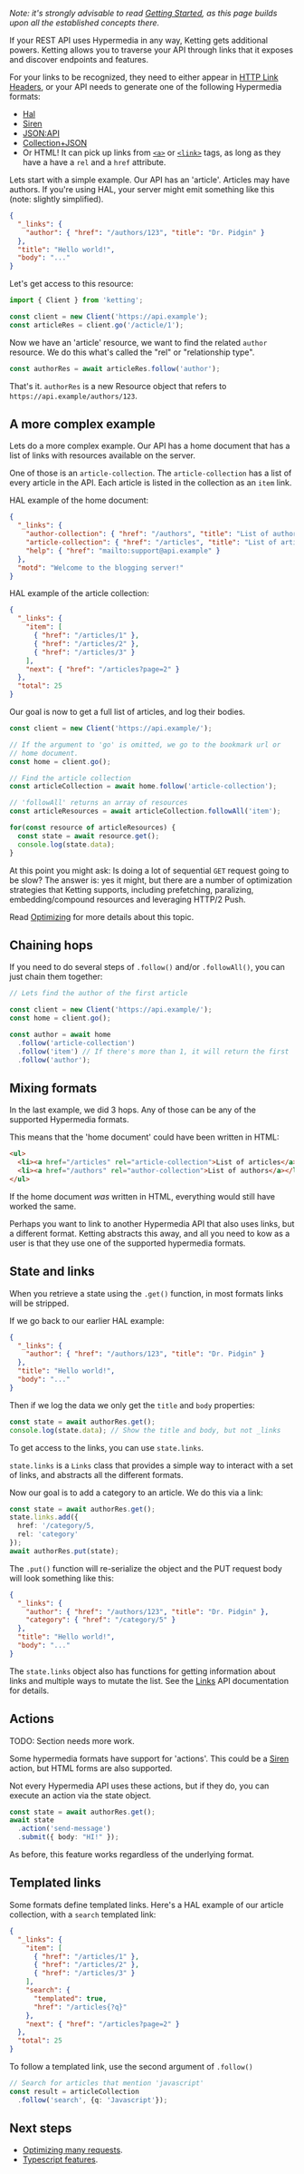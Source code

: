 *Note: it's strongly advisable to read [Getting Started](Getting-Started),
as this page builds upon all the established concepts there.*

If your REST API uses Hypermedia in any way, Ketting gets additional
powers. Ketting allows you to traverse your API through links that
it exposes and discover endpoints and features.

For your links to be recognized, they need to either appear in
[HTTP Link Headers][weblinking], or your API needs to generate one
of the following Hypermedia formats:

* [Hal][hal]
* [Siren][siren]
* [JSON:API][jsonapi]
* [Collection+JSON][cj]
* Or HTML! It can pick up links from [`<a>`][html-a] or [`<link>`][html-link]
  tags, as long as they have a have a `rel` and a `href` attribute.

Lets start with a simple example. Our API has an 'article'. Articles
may have authors. If you're using HAL, your server might emit something
like this (note: slightly simplified).

```json
{
  "_links": {
    "author": { "href": "/authors/123", "title": "Dr. Pidgin" }
  },
  "title": "Hello world!",
  "body": "..."
}
```

Let's get access to this resource:

```typescript
import { Client } from 'ketting';

const client = new Client('https://api.example');
const articleRes = client.go('/acticle/1');
```

Now we have an 'article' resource, we want to find the related `author`
resource. We do this what's called the "rel" or "relationship type".

```typescript
const authorRes = await articleRes.follow('author');
```

That's it. `authorRes` is a new Resource object that refers to
`https://api.example/authors/123`.


A more complex example
----------------------

Lets do a more complex example. Our API has a home document that has
a list of links with resources available on the server.

One of those is an `article-collection`. The `article-collection` has
a list of every article in the API. Each article is listed in the collection
as an `item` link.

HAL example of the home document:

```json
{
  "_links": {
    "author-collection": { "href": "/authors", "title": "List of authors" },
    "article-collection": { "href": "/articles", "title": "List of articles" },
    "help": { "href": "mailto:support@api.example" }
  },
  "motd": "Welcome to the blogging server!"
}
```

HAL example of the article collection:

```json
{
  "_links": {
    "item": [
      { "href": "/articles/1" },
      { "href": "/articles/2" },
      { "href": "/articles/3" }
    ],
    "next": { "href": "/articles?page=2" }
  },
  "total": 25
}
```

Our goal is now to get a full list of articles, and log their bodies.

```typescript
const client = new Client('https://api.example/');

// If the argument to 'go' is omitted, we go to the bookmark url or
// home document.
const home = client.go();

// Find the article collection
const articleCollection = await home.follow('article-collection');

// 'followAll' returns an array of resources
const articleResources = await articleCollection.followAll('item');

for(const resource of articleResources) {
  const state = await resource.get();
  console.log(state.data);
}
```

At this point you might ask: Is doing a lot of sequential `GET` request
going to be slow? The answer is: yes it might, but there are a number of
optimization strategies that Ketting supports, including prefetching,
paralizing, embedding/compound resources and leveraging HTTP/2 Push.

Read [Optimizing](Optimizing) for more details about this topic.

Chaining hops
-------------

If you need to do several steps of `.follow()` and/or `.followAll()`, you can
just chain them together:

```typescript
// Lets find the author of the first article

const client = new Client('https://api.example/');
const home = client.go();

const author = await home
  .follow('article-collection')
  .follow('item') // If there's more than 1, it will return the first
  .follow('author');
```

Mixing formats
--------------

In the last example, we did 3 hops. Any of those can be any of the
supported Hypermedia formats.

This means that the 'home document' could have been written in HTML:

```html
<ul>
  <li><a href="/articles" rel="article-collection">List of articles</a></li>
  <li><a href="/authors" rel="author-collection">List of authors</a></li>
</ul>
```

If the home document _was_ written in HTML, everything would still have worked
the same.

Perhaps you want to link to another Hypermedia API that also uses links, but
a different format. Ketting abstracts this away, and all you need to kow as a
user is that they use one of the supported hypermedia formats.

State and links
---------------

When you retrieve a state using the `.get()` function, in most formats links
will be stripped.

If we go back to our earlier HAL example:

```json
{
  "_links": {
    "author": { "href": "/authors/123", "title": "Dr. Pidgin" }
  },
  "title": "Hello world!",
  "body": "..."
}
```

Then if we log the data we only get the `title` and `body` properties:

```typescript
const state = await authorRes.get();
console.log(state.data); // Show the title and body, but not _links
```

To get access to the links, you can use `state.links`.

`state.links` is a `Links` class that provides a simple way to interact with
a set of links, and abstracts all the different formats.

Now our goal is to add a category to an article. We do this via a link:

```typescript
const state = await authorRes.get();
state.links.add({
  href: '/category/5,
  rel: 'category'
});
await authorRes.put(state);
```

The `.put()` function will re-serialize the object and the PUT request
body will look something like this:

```json
{
  "_links": {
    "author": { "href": "/authors/123", "title": "Dr. Pidgin" },
    "category": { "href": "/category/5" }
  },
  "title": "Hello world!",
  "body": "..."
}
```

The `state.links` object also has functions for getting information about
links and multiple ways to mutate the list. See the [Links](Links) API
documentation for details.

Actions
-------

TODO: Section needs more work.

Some hypermedia formats have support for 'actions'. This could be a
[Siren][siren] action, but HTML forms are also supported.

Not every Hypermedia API uses these actions, but if they do, you can
execute an action via the state object.

```typescript
const state = await authorRes.get();
await state
  .action('send-message')
  .submit({ body: "HI!" });
```

As before, this feature works regardless of the underlying format.

Templated links
---------------

Some formats define templated links. Here's a HAL example of our
article collection, with a `search` templated link:

```json
{
  "_links": {
    "item": [
      { "href": "/articles/1" },
      { "href": "/articles/2" },
      { "href": "/articles/3" }
    ],
    "search": {
      "templated": true,
      "href": "/articles{?q}"
    },
    "next": { "href": "/articles?page=2" }
  },
  "total": 25
}
```

To follow a templated link, use the second argument of `.follow()`

```typescript
// Search for articles that mention 'javascript'
const result = articleCollection
  .follow('search', {q: 'Javascript'});
```

Next steps
----------

* [Optimizing many requests](Optimizing).
* [Typescript features](Typescript-Features).

[weblinking]: https://tools.ietf.org/html/rfc8288
[html-a]: https://developer.mozilla.org/en-US/docs/Web/HTML/Element/a
[html-link]: https://developer.mozilla.org/en-US/docs/Web/HTML/Element/link
[hal]: https://tools.ietf.org/html/draft-kelly-json-hal-00
[siren]: https://github.com/kevinswiber/siren
[jsonapi]: https://jsonapi.org/
[weblinking]: https://tools.ietf.org/html/rfc8288
[cj]: http://amundsen.com/media-types/collection/

